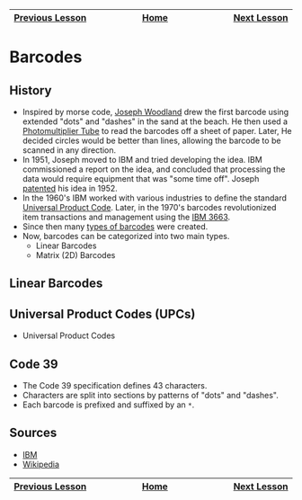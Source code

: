 | [Previous Lesson](https://github.com/Kevin-Lago/java-guide/tree/main/src/) <img width=1000/> | [Home](https://github.com/Kevin-Lago/java-guide) <img width=1000/> | [Next Lesson](https://github.com/Kevin-Lago/java-guide/tree/main/src/)<img width=1000> |
|:---------------------------------------------------------------------------------------------|:------------------------------------------------------------------:|------------------------------------------------------------------------------------------------------:|

# Barcodes

## History

- Inspired by morse code, [Joseph Woodland](https://en.wikipedia.org/wiki/Norman_Joseph_Woodland) drew the first barcode using extended "dots" and "dashes" in the sand at the beach. He then used a [Photomultiplier Tube](https://en.wikipedia.org/wiki/Photomultiplier_tube) to read the barcodes off a sheet of paper. Later, He decided circles would be better than lines, allowing the barcode to be scanned in any direction.
- In 1951, Joseph moved to IBM and tried developing the idea. IBM commissioned a report on the idea, and concluded that processing the data would require equipment that was "some time off". Joseph [patented](https://patents.google.com/patent/US2612994A/en) his idea in 1952.
- In the 1960's IBM worked with various industries to define the standard [Universal Product Code](https://en.wikipedia.org/wiki/Universal_Product_Code). Later, in the 1970's barcodes revolutionized item transactions and management using the [IBM 3663](https://www.ibm.com/ibm/history/exhibits/vintage/vintage_4506VV4020.html#:~:text=The%20IBM%203660%20supermarket%20system,needs%20of%20the%20supermarket%20industry.).
- Since then many [types of barcodes](https://en.wikipedia.org/wiki/Barcode#Types_of_barcodes) were created.
- Now, barcodes can be categorized into two main types.
    - Linear Barcodes
    - Matrix (2D) Barcodes

## Linear Barcodes



## Universal Product Codes (UPCs)

- Universal Product Codes

## Code 39

- The Code 39 specification defines 43 characters.
- Characters are split into sections by patterns of "dots" and "dashes".
- Each barcode is prefixed and suffixed by an ```*```.

## Sources

- [IBM](https://www.ibm.com/ibm/history/ibm100/us/en/icons/upc/?utm_medium=OSocial&utm_source=Linkedin&utm_content=IMBWW&utm_id=IBM-LI-UPC-2322&social_post=6285928894&linkId=150718763)
- [Wikipedia](https://en.wikipedia.org/wiki/Barcode#Types_of_barcodes)

| <img width=1000/> [Previous Lesson](https://github.com/Kevin-Lago/java-guide/tree/main/src/) | <img width=1000/> [Home](https://github.com/Kevin-Lago/java-guide) | <img width=1000> [Next Lesson](https://github.com/Kevin-Lago/java-guide/tree/main/src/) |
|:---------------------------------------------------------------------------------------------|:------------------------------------------------------------------:|-------------------------------------------------------------------------------------------------------:|
